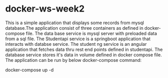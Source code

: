 # docker-ws-week2
This is a simple application that displays some records from mysql database.The application
consist of three containers as defined in docker-compose file. 
The data base service is mysql server with preloaded data from a sql file.
The Studentapi service is a springboot application that interacts with databse service.
The student ng service is an angular application that fetches data thru rest end points defined in 
studentapi. The database service stores it's data in volume defined in docker compose file.
The application can be run by below docker-compose command:

docker-compose up -d
